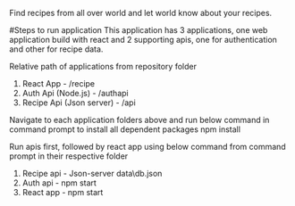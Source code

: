 Find recipes from all over world and let world know about your recipes.

#Steps to run application
This application has 3 applications, one web application build with react and 2 supporting apis, one for authentication and other for recipe data.

Relative path of applications from repository folder 
1. React App - /recipe
2. Auth Api (Node.js) - /authapi
3. Recipe Api (Json server) - /api

Navigate to each application folders above and run below command in command prompt to install all dependent packages
 npm install 

Run apis first, followed by react app using below command from command prompt in their respective folder
1. Recipe api - Json-server data\db.json
2. Auth api - npm start
3. React app - npm start
